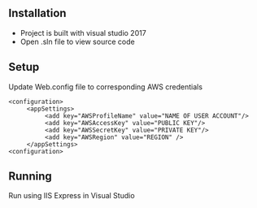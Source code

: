 Installation
---
+ Project is built with visual studio 2017
+ Open .sln file to view source code

Setup
---
Update Web.config file to corresponding AWS credentials
```
<configuration>
     <appSettings>
          <add key="AWSProfileName" value="NAME OF USER ACCOUNT"/>
          <add key="AWSAccessKey" value="PUBLIC KEY"/>
          <add key="AWSSecretKey" value="PRIVATE KEY"/>
          <add key="AWSRegion" value="REGION" />
     </appSettings>
<configuration>
```

Running
---
Run using IIS Express in Visual Studio
